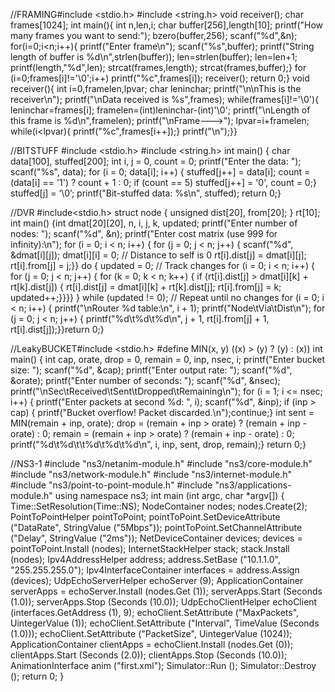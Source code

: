 
//FRAMING#include <stdio.h>
#include <string.h>
void receiver();
char frames[1024];
int main(){
int n,len,i;
char buffer[256],length[10];
printf("How many frames you want to send:");
bzero(buffer,256);
scanf("%d",&n);
for(i=0;i<n;i++){
printf("Enter frame\n");
scanf("%s",buffer);
printf("String length of buffer is %d\n",strlen(buffer));
len=strlen(buffer);
len=len+1;
printf(length,"%d",len);
strcat(frames,length);
strcat(frames,buffer);}
for (i=0;frames[i]!='\0';i++)
printf("%c",frames[i]);
receiver();
return 0;}
void receiver(){
int i=0,framelen,lpvar;
char leninchar;
printf("\n\nThis is the receiver\n");
printf("\nData received is %s",frames);
while(frames[i]!='\0'){
leninchar=frames[i];
framelen=(int)leninchar-(int)'\0';
printf("\nLength of this frame is %d\n",framelen);
printf("\nFrame--->");
lpvar=i+framelen;
while(i<lpvar){
printf("%c",frames[i++]);}
printf("\n");}}

//BITSTUFF
#include <stdio.h>
#include <string.h>
int main() {
char data[100], stuffed[200];
int i, j = 0, count = 0;
printf("Enter the data: ");
scanf("%s", data);
for (i = 0; data[i]; i++) {
stuffed[j++] = data[i];
count = (data[i] == '1') ? count + 1 : 0;
if (count == 5) stuffed[j++] = '0', count = 0;}
stuffed[j] = ‘\0’;
printf("Bit-stuffed data: %s\n", stuffed);
return 0;}

//DVR
#include<stdio.h>
struct node {
    unsigned dist[20], from[20];
} rt[10];
int main() {int dmat[20][20], n, i, j, k, updated;
printf("Enter number of nodes: ");
scanf("%d", &n);
printf("Enter cost matrix (use 999 for infinity):\n");
for (i = 0; i < n; i++) {
for (j = 0; j < n; j++) {
scanf("%d", &dmat[i][j]);
dmat[i][i] = 0; // Distance to self is 0
rt[i].dist[j] = dmat[i][j];
rt[i].from[j] = j;}}
do {
updated = 0; // Track changes
for (i = 0; i < n; i++) {
for (j = 0; j < n; j++) {
for (k = 0; k < n; k++) {
if (rt[i].dist[j] > dmat[i][k] + rt[k].dist[j]) {
rt[i].dist[j] = dmat[i][k] + rt[k].dist[j];
rt[i].from[j] = k;
updated++;}}}}
} while (updated != 0); // Repeat until no changes
 for (i = 0; i < n; i++) {
printf("\nRouter %d table:\n", i + 1);
printf("Node\tVia\tDist\n");
for (j = 0; j < n; j++) {
printf("%d\t%d\t%d\n", j + 1, rt[i].from[j] + 1, rt[i].dist[j]);}}return 0;}

//LeakyBUCKET#include <stdio.h>
#define MIN(x, y) ((x) > (y) ? (y) : (x))
int main() {
int cap, orate, drop = 0, remain = 0, inp, nsec, i;
printf("Enter bucket size: ");
scanf("%d", &cap);
printf("Enter output rate: ");
scanf("%d", &orate);
printf("Enter number of seconds: ");
scanf("%d", &nsec);
printf("\nSec\tReceived\tSent\tDropped\tRemaining\n");
for (i = 1; i <= nsec; i++) {
printf("Enter packets at second %d: ", i);
scanf("%d", &inp);
if (inp > cap) {
printf("Bucket overflow! Packet discarded.\n");continue;}
int sent = MIN(remain + inp, orate);
drop = (remain + inp > orate) ? (remain + inp - orate) : 0;
remain = (remain + inp > orate) ? (remain + inp - orate) : 0;
printf("%d\t%d\t\t%d\t%d\t%d\n", i, inp, sent, drop, remain);}
return 0;}

//NS3-1
#include "ns3/netanim-module.h" #include "ns3/core-module.h" #include "ns3/network-module.h" #include "ns3/internet-module.h" #include "ns3/point-to-point-module.h" #include "ns3/applications-module.h" 
using namespace ns3; 
int main (int argc, char *argv[]) { 
Time::SetResolution(Time::NS);
 NodeContainer nodes; 
nodes.Create(2); 
PointToPointHelper pointToPoint;
 pointToPoint.SetDeviceAttribute ("DataRate", StringValue ("5Mbps"));
 pointToPoint.SetChannelAttribute ("Delay", StringValue ("2ms")); NetDeviceContainer devices; devices = pointToPoint.Install (nodes); 
InternetStackHelper stack; stack.Install (nodes); Ipv4AddressHelper address; address.SetBase ("10.1.1.0", "255.255.255.0");
 Ipv4InterfaceContainer interfaces = address.Assign (devices); 
UdpEchoServerHelper echoServer (9); ApplicationContainer serverApps = echoServer.Install (nodes.Get (1)); 
serverApps.Start (Seconds (1.0));
 serverApps.Stop (Seconds (10.0)); 
UdpEchoClientHelper echoClient (interfaces.GetAddress (1), 9); 
echoClient.SetAttribute ("MaxPackets", UintegerValue (1)); 
echoClient.SetAttribute ("Interval", TimeValue (Seconds (1.0))); 
echoClient.SetAttribute ("PacketSize", UintegerValue (1024));
 ApplicationContainer clientApps = echoClient.Install (nodes.Get (0)); 
clientApps.Start (Seconds (2.0)); 
clientApps.Stop (Seconds (10.0)); AnimationInterface anim ("first.xml"); Simulator::Run (); 
Simulator::Destroy (); 
return 0; }





